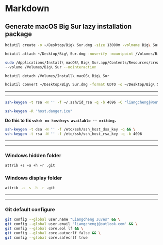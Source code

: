 # Markdown
## Generate macOS Big Sur lazy installation package
``` bash
hdiutil create -o ~/Desktop/Big\ Sur.dmg -size 13000m -volname Big\ Sur -layout SPUD -fs HFS+J

hdiutil attach ~/Desktop/Big\ Sur.dmg -noverify -mountpoint /Volumes/Big\ Sur

sudo /Applications/Install\ macOS\ Big\ Sur.app/Contents/Resources/createinstallmedia \
--volume /Volumes/Big\ Sur --nointeraction

hdiutil detach /Volumes/Install\ macOS\ Big\ Sur

hdiutil convert ~/Desktop/Big\ Sur.dmg -format UDTO -o ~/Desktop/Big\ Sur.cdr
```
***
***
``` bash
ssh-keygen -t rsa -N '' -f ~/.ssh/id_rsa -q -b 4096 -C "liangchengj@outlook.com"
```
``` bash
ssh-keygen -R "host.danger.icu"
```
**Do this to fix `sshd: no hostkeys available -- exiting.`**
``` bash
ssh-keygen -t dsa -N '' -f /etc/ssh/ssh_host_dsa_key -q && \
ssh-keygen -t rsa -N '' -f /etc/ssh/ssh_host_rsa_key -q -b 4096
```
***
***
### Windows hidden folder
``` bash
attrib +s +a +h +r .git
```
### Windows display folder
``` bash
attrib -a -s -h -r .git
```
***
***
### Git default configure
``` bash
git config --global user.name "Liangcheng Juves" && \
git config --global user.email "liangchengj@outlook.com" && \
git config --global core.eol lf && \
git config --global core.autocrlf false && \
git config --global core.safecrlf true
```
